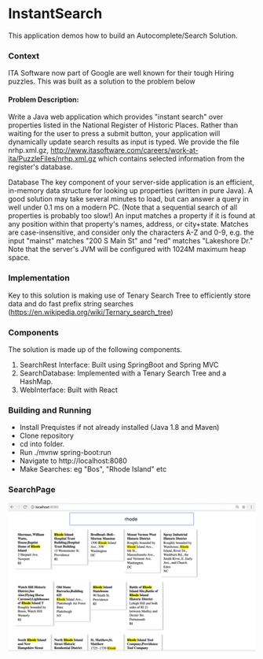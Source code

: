 # InstantSearch
This application demos how to build an Autocomplete/Search Solution.

### Context
ITA Software now part of Google are well known for their tough Hiring puzzles. This was built as a solution to the problem below

#### Problem Description:

Write a Java web application which provides "instant search" over properties listed in the National Register of Historic Places. Rather than waiting for the user to press a submit button, your application will dynamically update search results as input is typed. We provide the file nrhp.xml.gz, http://www.itasoftware.com/careers/work-at-ita/PuzzleFiles/nrhp.xml.gz which contains selected information from the register's database.

Database The key component of your server-side application is an efficient, in-memory data structure for looking up properties (written in pure Java). A good solution may take several minutes to load, but can answer a query in well under 0.1 ms on a modern PC. (Note that a sequential search of all properties is probably too slow!) An input matches a property if it is found at any position within that property's names, address, or city+state. Matches are case-insensitive, and consider only the characters A-Z and 0-9, e.g. the input "mainst" matches "200 S Main St" and "red" matches "Lakeshore Dr." Note that the server's JVM will be configured with 1024M maximum heap space.

### Implementation
Key to this solution is making use of Tenary Search Tree to efficiently store data and do fast prefix string searches (https://en.wikipedia.org/wiki/Ternary_search_tree)

### Components
The solution is made up of the following components.

1. SearchRest Interface: Built using SpringBoot and Spring MVC
2. SearchDatabase: Implemented with a Tenary Search Tree and a HashMap.
3. WebInterface: Built with React

### Building and Running
* Install Prequistes if not already installed (Java 1.8 and Maven)
* Clone repository
* cd into folder.
* Run ./mvnw spring-boot:run
* Navigate to http://localhost:8080
* Make Searches: eg "Bos", "Rhode Island" etc

### SearchPage
![searchpage](InstantSearch.png)
